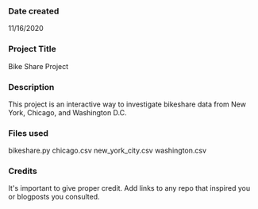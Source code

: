 ### Date created
11/16/2020

### Project Title
Bike Share Project

### Description
This project is an interactive way to investigate bikeshare data from
New York, Chicago, and Washington D.C.

### Files used
bikeshare.py
chicago.csv
new_york_city.csv
washington.csv

### Credits
It's important to give proper credit. Add links to any repo that inspired you or blogposts you consulted.

